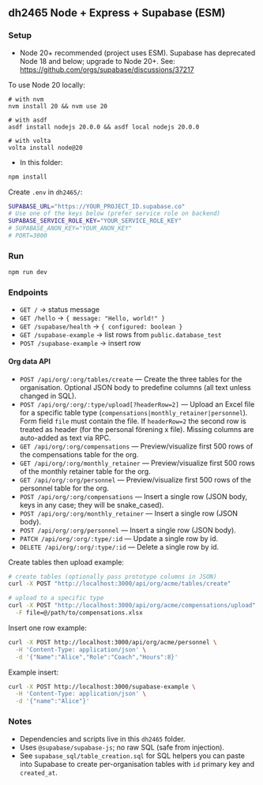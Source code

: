 ## dh2465 Node + Express + Supabase (ESM)

### Setup
- Node 20+ recommended (project uses ESM). Supabase has deprecated Node 18 and below; upgrade to Node 20+.
  See: https://github.com/orgs/supabase/discussions/37217

To use Node 20 locally:

```
# with nvm
nvm install 20 && nvm use 20

# with asdf
asdf install nodejs 20.0.0 && asdf local nodejs 20.0.0

# with volta
volta install node@20
```
- In this folder:

```bash
npm install
```

Create `.env` in `dh2465/`:

```bash
SUPABASE_URL="https://YOUR_PROJECT_ID.supabase.co"
# Use one of the keys below (prefer service role on backend)
SUPABASE_SERVICE_ROLE_KEY="YOUR_SERVICE_ROLE_KEY"
# SUPABASE_ANON_KEY="YOUR_ANON_KEY"
# PORT=3000
```

### Run

```bash
npm run dev
```

### Endpoints
- `GET /` → status message
- `GET /hello` → `{ message: "Hello, world!" }`
- `GET /supabase/health` → `{ configured: boolean }`
- `GET /supabase-example` → list rows from `public.database_test`
- `POST /supabase-example` → insert row

#### Org data API
- `POST /api/org/:org/tables/create` — Create the three tables for the organisation. Optional JSON body to predefine columns (all text unless changed in SQL).
- `POST /api/org/:org/:type/upload[?headerRow=2]` — Upload an Excel file for a specific table type (`compensations|monthly_retainer|personnel`). Form field `file` must contain the file. If `headerRow=2` the second row is treated as header (for the personal förening x file). Missing columns are auto-added as text via RPC.
- `GET /api/org/:org/compensations` — Preview/visualize first 500 rows of the compensations table for the org.
- `GET /api/org/:org/monthly_retainer` — Preview/visualize first 500 rows of the monthly retainer table for the org.
- `GET /api/org/:org/personnel` — Preview/visualize first 500 rows of the personnel table for the org.
- `POST /api/org/:org/compensations` — Insert a single row (JSON body, keys in any case; they will be snake_cased).
- `POST /api/org/:org/monthly_retainer` — Insert a single row (JSON body).
- `POST /api/org/:org/personnel` — Insert a single row (JSON body).
 - `PATCH /api/org/:org/:type/:id` — Update a single row by id.
 - `DELETE /api/org/:org/:type/:id` — Delete a single row by id.

Create tables then upload example:
```bash
# create tables (optionally pass prototype columns in JSON)
curl -X POST "http://localhost:3000/api/org/acme/tables/create"

# upload to a specific type
curl -X POST "http://localhost:3000/api/org/acme/compensations/upload" \
  -F file=@/path/to/compensations.xlsx
```

Insert one row example:
```bash
curl -X POST http://localhost:3000/api/org/acme/personnel \
  -H 'Content-Type: application/json' \
  -d '{"Name":"Alice","Role":"Coach","Hours":8}'
```

Example insert:

```bash
curl -X POST http://localhost:3000/supabase-example \
  -H 'Content-Type: application/json' \
  -d '{"name":"Alice"}'
```

### Notes
- Dependencies and scripts live in this `dh2465` folder.
- Uses `@supabase/supabase-js`; no raw SQL (safe from injection).
 - See `supabase_sql/table_creation.sql` for SQL helpers you can paste into Supabase to create per-organisation tables with `id` primary key and `created_at`.


